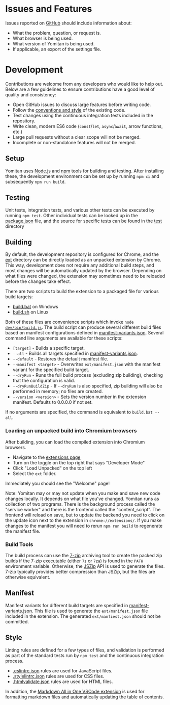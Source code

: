 # Issues and Features

Issues reported on [GitHub](https://github.com/themoeway/yomitan/issues) should include information about:

- What the problem, question, or request is.
- What browser is being used.
- What version of Yomitan is being used.
- If applicable, an export of the settings file.

# Development

Contributions are welcome from any developers who would like to help out.
Below are a few guidelines to ensure contributions have a good level of quality and consistency:

- Open GitHub issues to discuss large features before writing code.
- Follow the [conventions and style](#style) of the existing code.
- Test changes using the continuous integration tests included in the repository.
- Write clean, modern ES6 code (`const`/`let`, `async`/`await`, arrow functions, etc.)
- Large pull requests without a clear scope will not be merged.
- Incomplete or non-standalone features will not be merged.

## Setup

Yomitan uses [Node.js](https://nodejs.org/) and [npm](https://www.npmjs.com/) tools for building and testing.
After installing these, the development environment can be set up by running `npm ci` and subsequently `npm run build`.

## Testing

Unit tests, integration tests, and various other tests can be executed by running `npm test`.
Other individual tests can be looked up in the [package.json](package.json) file, and the source for specific tests
can be found in the [test](test) directory

## Building

By default, the development repository is configured for Chrome, and the [ext](ext) directory can be directly
loaded as an unpacked extension by Chrome. This way, development does not require any additional build steps,
and most changes will be automatically updated by the browser. Depending on what files were changed,
the extension may sometimes need to be reloaded before the changes take effect.

There are two scripts to build the extension to a packaged file for various build targets:

- [build.bat](build.bat) on Windows
- [build.sh](build.sh) on Linux

Both of these files are convenience scripts which invoke <code>node [dev/bin/build.js](dev/bin/build.js)</code>.
The build script can produce several different build files based on manifest configurations defined in
[manifest-variants.json](dev/data/manifest-variants.json).
Several command line arguments are available for these scripts:

- `[target]` - Builds a specific target.
- `--all` - Builds all targets specified in [manifest-variants.json](dev/data/manifest-variants.json).
- `--default` - Restores the default manifest file.
- `--manifest <target>` - Overwrites `ext/manifest.json` with the manifest variant for the specified build target.
- `--dryRun` - Runs the full build process (excluding zip building), checking that the configuration is valid.
- `--dryRunBuildZip` - If `--dryRun` is also specified, zip building will also be performed in memory; no files are created.
- `--version <version>` - Sets the version number in the extension manifest. Defaults to 0.0.0.0 if not set.

If no arguments are specified, the command is equivalent to `build.bat --all`.

### Loading an unpacked build into Chromium browsers

After building, you can load the compiled extension into Chromium browsers.

- Navigate to the [extensions page](chrome://extensions/)
- Turn on the toggle on the top right that says "Developer Mode"
- Click "Load Unpacked" on the top left
- Select the `ext` folder.

Immediately you should see the "Welcome" page!

Note: Yomitan may or may not update when you make and save new code changes locally. It depends on what file you've changed. Yomitan runs as collection of two programs. There is the background process called the "service worker" and there is the frontend called the "content_script". The frontend will reload on save, but to update the backend you need to click on the update icon next to the extension in `chrome://extensions/`. If you make changes to the manifest you will need to rerun `npm run build` to regenerate the manifest file.

### Build Tools

The build process can use the [7-zip](https://www.7-zip.org/) archiving tool to create the packed zip builds
if the 7-zip executable (either `7z` or `7za`) is found in the `PATH` environment variable.
Otherwise, the [JSZip](https://stuk.github.io/jszip/) API is used to generate the files.
7-zip typically provides better compression than JSZip, but the files are otherwise equivalent.

## Manifest

Manifest variants for different build targets are specified in [manifest-variants.json](dev/data/manifest-variants.json).
This file is used to generate the `ext/manifest.json` file included in the extension.
The generated `ext/manfiest.json` should not be committed.

## Style

Linting rules are defined for a few types of files, and validation is performed as part of the standard tests
run by `npm test` and the continuous integration process.

- [.eslintrc.json](.eslintrc.json) rules are used for JavaScript files.
- [.stylelintrc.json](.stylelintrc.json) rules are used for CSS files.
- [.htmlvalidate.json](.htmlvalidate.json) rules are used for HTML files.

In addition, the [Markdown All in One VSCode extension](https://github.com/yzhang-gh/vscode-markdown) is used for formatting markdown files and automatically updating the table of contents.